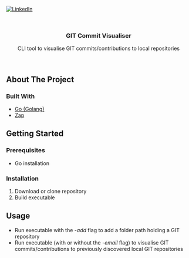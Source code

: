 <div id="top"></div>



<!-- PROJECT SHIELDS
-->
[![LinkedIn][linkedin-shield]][linkedin-url]



<!-- PROJECT LOGO -->
<br />
<div align="center">

<h3 align="center">GIT Commit Visualiser</h3>

  <p align="center">
    CLI tool to visualise GIT commits/contributions to local repositories
    <br />
    <br />
    <br />
  </p>
</div>



<!-- ABOUT THE PROJECT -->
## About The Project

### Built With

* [Go (Golang)](https://go.dev/)
* [Zap](https://github.com/uber-go/zap)



<!-- GETTING STARTED -->
## Getting Started

### Prerequisites

* Go installation

### Installation

1. Download or clone repository
2. Build executable


<!-- USAGE EXAMPLES -->
## Usage

* Run executable with the _-add_ flag to add a folder path holding a GIT repository
* Run executable (with or without the _-email_ flag) to visualise GIT commits/contributions to previously discovered local GIT repositories



<!-- MARKDOWN LINKS & IMAGES -->
<!-- https://www.markdownguide.org/basic-syntax/#reference-style-links -->
[linkedin-shield]: https://img.shields.io/badge/-LinkedIn-black.svg?style=for-the-badge&logo=linkedin&colorB=555
[linkedin-url]: https://linkedin.com/in/curtismartin3
[product-screenshot]: images/screenshot.png
